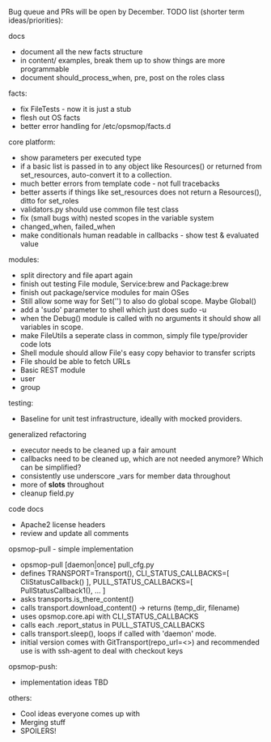 Bug queue and PRs will be open by December.  TODO list (shorter term ideas/priorities):

docs
* document all the new facts structure
* in content/ examples, break them up to show things are more programmable
* document should_process_when, pre, post on the roles class

facts:
* fix FileTests - now it is just a stub
* flesh out OS facts
* better error handling for /etc/opsmop/facts.d

core platform:
* show parameters per executed type
* if a basic list is passed in to any object like Resources() or returned from set_resources, auto-convert it to a collection.
* much better errors from template code - not full tracebacks
* better asserts if things like set_resources does not return a Resources(), ditto for set_roles
* validators.py should use common file test class
* fix (small bugs with) nested scopes in the variable system
* changed_when, failed_when
* make conditionals human readable in callbacks - show test & evaluated value


modules:
* split directory and file apart again
* finish out testing File module, Service:brew and Package:brew
* finish out package/service modules for main OSes
* Still allow some way for Set('') to also do global scope.  Maybe Global()
* add a 'sudo' parameter to shell which just does sudo -u
* when the Debug() module is called with no arguments it should show all variables in scope.
* make FileUtils a seperate class in common, simply file type/provider code lots
* Shell module should allow File's easy copy behavior to transfer scripts
* File should be able to fetch URLs
* Basic REST module
* user 
* group

testing:
* Baseline for unit test infrastructure, ideally with mocked providers.

generalized refactoring
* executor needs to be cleaned up a fair amount
* callbacks need to be cleaned up, which are not needed anymore?  Which can be simplified?
* consistently use underscore _vars for member data throughout
* more of __slots__ throughout
* cleanup field.py

code docs
* Apache2 license headers
* review and update all comments

opsmop-pull - simple implementation
* opsmop-pull [daemon|once] pull_cfg.py
* defines TRANSPORT=Transport(), CLI_STATUS_CALLBACKS=[ CliStatusCallback() ], PULL_STATUS_CALLBACKS=[ PullStatusCallback1(), ... ]
* asks transports.is_there_content()
* calls transport.download_content() -> returns (temp_dir, filename)
* uses opsmop.core.api with CLI_STATUS_CALLBACKS
* calls each .report_status in PULL_STATUS_CALLBACKS
* calls transport.sleep(), loops if called with 'daemon' mode.
* initial version comes with GitTransport(repo_url=<>) and recommended use is with ssh-agent to deal with checkout keys

opsmop-push:
* implementation ideas TBD

others:
* Cool ideas everyone comes up with
* Merging stuff
* SPOILERS!


